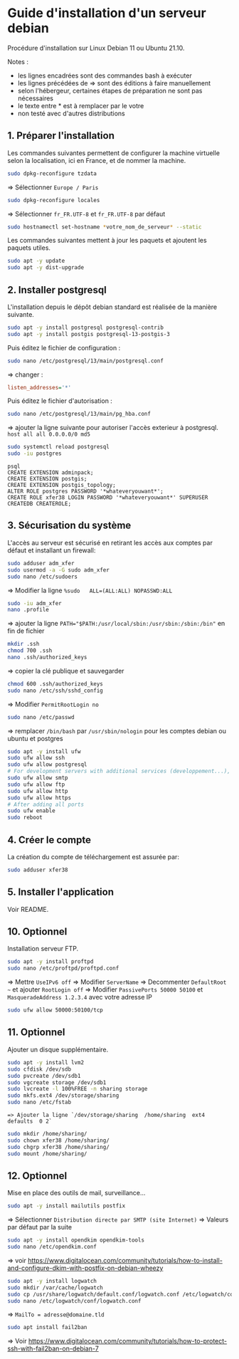 # Guide d'installation d'un serveur debian

Procédure d'installation sur Linux Debian 11 ou Ubuntu 21.10.

Notes :

- les lignes encadrées sont des commandes bash à exécuter
- les lignes précédées de => sont des éditions à faire manuellement
- selon l'hébergeur, certaines étapes de préparation ne sont pas nécessaires
- le texte entre \* est à remplacer par le votre
- non testé avec d'autres distributions

## 1. Préparer l'installation

Les commandes suivantes permettent de configurer la machine virtuelle
selon la localisation, ici en France, et de nommer la machine.

```bash
sudo dpkg-reconfigure tzdata
```

=> Sélectionner `Europe / Paris`

```bash
sudo dpkg-reconfigure locales
```

=> Sélectionner `fr_FR.UTF-8` et `fr_FR.UTF-8` par défaut

```bash
sudo hostnamectl set-hostname *votre_nom_de_serveur* --static
```

Les commandes suivantes mettent à jour les paquets et ajoutent
les paquets utiles.

```bash
sudo apt -y update
sudo apt -y dist-upgrade
```

## 2. Installer postgresql

L'installation depuis le dépôt debian standard est réalisée
de la manière suivante.

```bash
sudo apt -y install postgresql postgresql-contrib
sudo apt -y install postgis postgresql-13-postgis-3
```
Puis éditez le fichier de configuration :
```bash
sudo nano /etc/postgresql/13/main/postgresql.conf
```
=> changer :

```cfg
listen_addresses='*'
```

Puis éditez le fichier d'autorisation :
```bash
sudo nano /etc/postgresql/13/main/pg_hba.conf
```
=> ajouter la ligne suivante pour autoriser l'accès exterieur à postgresql.
`host all all 0.0.0.0/0 md5`

```bash
sudo systemctl reload postgresql
sudo -iu postgres
```
```plpgsql
psql
CREATE EXTENSION adminpack;
CREATE EXTENSION postgis;
CREATE EXTENSION postgis_topology;
ALTER ROLE postgres PASSWORD '*whateveryouwant*';
CREATE ROLE xfer38 LOGIN PASSWORD '*whateveryouwant*' SUPERUSER CREATEDB CREATEROLE;
```

## 3. Sécurisation du système

L'accès au serveur est sécurisé en retirant les accès aux comptes
par défaut et installant un firewall:

```bash
sudo adduser adm_xfer
sudo usermod -a -G sudo adm_xfer
sudo nano /etc/sudoers
```
=> Modifier la ligne `%sudo   ALL=(ALL:ALL) NOPASSWD:ALL`
```bash
sudo -iu adm_xfer
nano .profile
```
=> ajouter la ligne `PATH="$PATH:/usr/local/sbin:/usr/sbin:/sbin:/bin"` en fin de fichier
```bash
mkdir .ssh
chmod 700 .ssh
nano .ssh/authorized_keys
```
=> copier la clé publique et sauvegarder
```bash
chmod 600 .ssh/authorized_keys
sudo nano /etc/ssh/sshd_config
```
=> Modifier `PermitRootLogin no`
```bash
sudo nano /etc/passwd
```
=> remplacer `/bin/bash` par `/usr/sbin/nologin` pour les comptes debian ou ubuntu et postgres
```bash
sudo apt -y install ufw
sudo ufw allow ssh
sudo ufw allow postgresql
# For development servers with additional services (developpement...), to be customized
sudo ufw allow smtp
sudo ufw allow ftp
sudo ufw allow http
sudo ufw allow https
# After adding all ports
sudo ufw enable
sudo reboot
```

## 4. Créer le compte

La création du compte de téléchargement est assurée par:

```bash
sudo adduser xfer38
```

## 5. Installer l'application

Voir README.

## 10. Optionnel

Installation serveur FTP.

```bash
sudo apt -y install proftpd
sudo nano /etc/proftpd/proftpd.conf
```
=> Mettre `UseIPv6 off`
=> Modifier `ServerName`
=> Decommenter `DefaultRoot ~` et ajouter `RootLogin off`
=> Modifier `PassivePorts 50000 50100` et `MasqueradeAddress 1.2.3.4` avec votre adresse IP
```bash
sudo ufw allow 50000:50100/tcp
```

## 11. Optionnel

Ajouter un disque supplémentaire.

```bash
sudo apt -y install lvm2
sudo cfdisk /dev/sdb
sudo pvcreate /dev/sdb1
sudo vgcreate storage /dev/sdb1
sudo lvcreate -l 100%FREE -n sharing storage
sudo mkfs.ext4 /dev/storage/sharing
sudo nano /etc/fstab
```
    => Ajouter la ligne `/dev/storage/sharing  /home/sharing  ext4  defaults  0 2`
```bash
sudo mkdir /home/sharing/
sudo chown xfer38 /home/sharing/
sudo chgrp xfer38 /home/sharing/
sudo mount /home/sharing/
```

## 12. Optionnel

Mise en place des outils de mail, surveillance...

```bash
sudo apt -y install mailutils postfix
```
=> Sélectionner `Distribution directe par SMTP (site Internet)`
=> Valeurs par défaut par la suite
```bash
sudo apt -y install opendkim opendkim-tools
sudo nano /etc/opendkim.conf
```
=> voir https://www.digitalocean.com/community/tutorials/how-to-install-and-configure-dkim-with-postfix-on-debian-wheezy
```bash
sudo apt -y install logwatch
sudo mkdir /var/cache/logwatch
sudo cp /usr/share/logwatch/default.conf/logwatch.conf /etc/logwatch/conf/
sudo nano /etc/logwatch/conf/logwatch.conf
```
=> `MailTo = adresse@domaine.tld`
```bash
sudo apt install fail2ban
```
=> Voir https://www.digitalocean.com/community/tutorials/how-to-protect-ssh-with-fail2ban-on-debian-7
